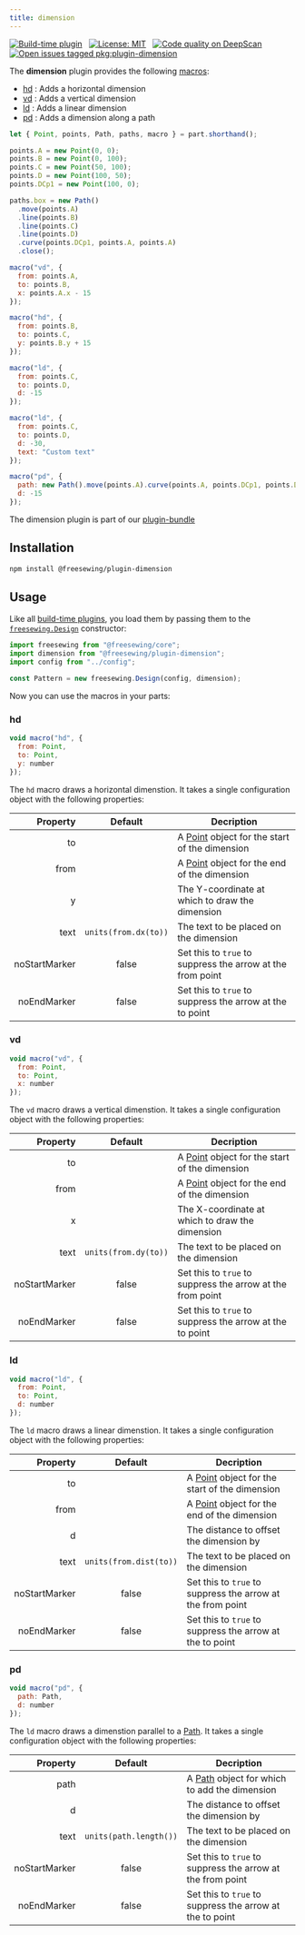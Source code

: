 ```yaml
---
title: dimension
---
```


[![Build-time plugin](https://img.shields.io/badge/Type-build--time-purple.svg)](/plugins)
&nbsp;
[![License: MIT](https://img.shields.io/npm/l/@freesewing/plugin-dimension.svg?label="License)](https://www.npmjs.com/package/@freesewing/plugin-dimension)
&nbsp;
[![Code quality on DeepScan](https://deepscan.io/api/teams/2114/projects/2993/branches/23256/badge/grade.svg)](https://deepscan.io/dashboard#view=project&tid=2114&pid=2993&bid=23256)
&nbsp;
[![Open issues tagged pkg:plugin-dimension](https://img.shields.io/github/issues/freesewing/freesewing/pkg:plugin-dimension.svg?label=Issues)](https://github.com/freesewing/freesewing/issues?q=is%3Aissue+is%3Aopen+label%3Apkg%3Aplugin-dimension)

The **dimension** plugin provides the following [macros](/plugins#macros):

 - [hd](#hd) : Adds a horizontal dimension
 - [vd](#vd) : Adds a vertical dimension
 - [ld](#ld) : Adds a linear dimension
 - [pd](#pd) : Adds a dimension along a path

<Example part="plugin_dimension" caption="An example of the different dimensinon macros" design={false} />

```js
let { Point, points, Path, paths, macro } = part.shorthand();

points.A = new Point(0, 0);
points.B = new Point(0, 100);
points.C = new Point(50, 100);
points.D = new Point(100, 50);
points.DCp1 = new Point(100, 0);

paths.box = new Path()
  .move(points.A)
  .line(points.B)
  .line(points.C)
  .line(points.D)
  .curve(points.DCp1, points.A, points.A)
  .close();

macro("vd", {
  from: points.A,
  to: points.B,
  x: points.A.x - 15
});

macro("hd", {
  from: points.B,
  to: points.C,
  y: points.B.y + 15
});

macro("ld", {
  from: points.C,
  to: points.D,
  d: -15
});

macro("ld", {
  from: points.C,
  to: points.D,
  d: -30,
  text: "Custom text"
});

macro("pd", {
  path: new Path().move(points.A).curve(points.A, points.DCp1, points.D),
  d: -15
});
```

<Tip>

The dimension plugin is part of our [plugin-bundle](/plugins/bundle)

</Tip>

## Installation

```bash
npm install @freesewing/plugin-dimension
```

## Usage

Like all [build-time plugins](/plugins#build-time-plugins), you load them 
by passing them to the [`freesewing.Design`](/api#design) constructor:

```js
import freesewing from "@freesewing/core";
import dimension from "@freesewing/plugin-dimension";
import config from "../config";

const Pattern = new freesewing.Design(config, dimension);
```

Now you can use the macros in your parts:

### hd

```js
void macro("hd", {
  from: Point,
  to: Point,
  y: number
});
```

The `hd` macro draws a horizontal dimenstion.
It takes a single configuration object with the following properties:

| Property      | Default              | Decription                                                   |
| ------------: | :------------------: | ------------------------------------------------------------ |
| to            |                      | A [Point](/api/point) object for the start of the dimension |
| from          |                      | A [Point](/api/point) object for the end of the dimension   |
| y             |                      | The Y-coordinate at which to draw the dimension              |
| text          | `units(from.dx(to))` | The text to be placed on the dimension                       |
| noStartMarker | false                | Set this to `true` to suppress the arrow at the from point   |
| noEndMarker   | false                | Set this to `true` to suppress the arrow at the to point     |


### vd

```js
void macro("vd", {
  from: Point,
  to: Point,
  x: number
});
```

The `vd` macro draws a vertical dimenstion.
It takes a single configuration object with the following properties:

| Property   | Default              | Decription                                                   |
| ---------: | :------------------: | ------------------------------------------------------------ |
| to         |                      | A [Point](/api/point) object for the start of the dimension |
| from       |                      | A [Point](/api/point) object for the end of the dimension   |
| x          |                      | The X-coordinate at which to draw the dimension              |
| text       | `units(from.dy(to))` | The text to be placed on the dimension                       |
| noStartMarker | false                | Set this to `true` to suppress the arrow at the from point   |
| noEndMarker   | false                | Set this to `true` to suppress the arrow at the to point     |

### ld

```js
void macro("ld", {
  from: Point,
  to: Point,
  d: number
});
```

The `ld` macro draws a linear dimenstion.
It takes a single configuration object with the following properties:

| Property   | Default                | Decription                                                   |
| ---------: | :--------------------: | ------------------------------------------------------------ |
| to         |                        | A [Point](/api/point) object for the start of the dimension |
| from       |                        | A [Point](/api/point) object for the end of the dimension   |
| d          |                        | The distance to offset the dimension by                      |
| text       | `units(from.dist(to))` | The text to be placed on the dimension                       |
| noStartMarker | false                | Set this to `true` to suppress the arrow at the from point   |
| noEndMarker   | false                | Set this to `true` to suppress the arrow at the to point     |

### pd

```js
void macro("pd", {
  path: Path,
  d: number
});
```

The `ld` macro draws a dimenstion parallel to a [Path](/api/path).
It takes a single configuration object with the following properties:

| Property   | Default                | Decription                                                 |
| ---------: | :--------------------: | ---------------------------------------------------------- |
| path       |                        | A [Path](/api/#path) object for which to add the dimension |
| d          |                        | The distance to offset the dimension by                    |
| text       | `units(path.length())` | The text to be placed on the dimension                     |
| noStartMarker | false                | Set this to `true` to suppress the arrow at the from point   |
| noEndMarker   | false                | Set this to `true` to suppress the arrow at the to point     |

